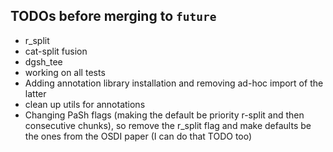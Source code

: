 ## TODOs before merging to `future`

- r_split
- cat-split fusion
- dgsh_tee
- working on all tests
- Adding annotation library installation and removing ad-hoc import of the latter
- clean up utils for annotations
- Changing PaSh flags (making the default be priority r-split and then consecutive chunks), so remove the r_split flag and make defaults be the ones from the OSDI paper (I can do that TODO too) 
